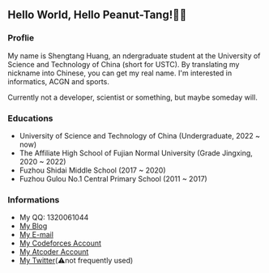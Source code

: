 ## Hello World, Hello Peanut-Tang!👏🥜

### Proflie

My name is Shengtang Huang, an ndergraduate student at the University of Science and Technology of China (short for USTC). By translating my nickname into Chinese, you can get my real name. I'm interested in informatics, ACGN and sports.

Currently not a developer, scientist or something, but maybe someday will.

### Educations

 - University of Science and Technology of China (Undergraduate, 2022 ~ now)
 - The Affiliate High School of Fujian Normal University (Grade Jingxing, 2020 ~ 2022)
 - Fuzhou Shidai Middle School (2017 ~ 2020)
 - Fuzhou Gulou No.1 Central Primary School (2011 ~ 2017)

### Informations

 - My QQ: 1320061044
 - [My Blog](https://peanuttang.netlify.app/)
 - [My E-mail](mailto:1320061044@qq.com)
 - [My Codeforces Account](http://codeforces.com/profile/Peanut.Tang)
 - [My Atcoder Account](https://atcoder.jp/users/Peanut_Tang)
 - [My Twitter](https://twitter.com/peanuttang)(⚠️not frequently used)

<!--
**Peanut-Tang/Peanut-Tang** is a ✨ _special_ ✨ repository because its `README.md` (this file) appears on your GitHub profile.

Here are some ideas to get you started:

- 🔭 I’m currently working on ...
- 🌱 I’m currently learning ...
- 👯 I’m looking to collaborate on ...
- 🤔 I’m looking for help with ...
- 💬 Ask me about ...
- 📫 How to reach me: ...
- 😄 Pronouns: ...
- ⚡ Fun fact: ...
-->
